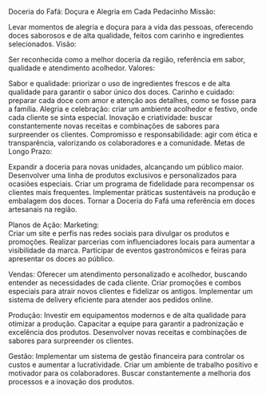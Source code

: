 Doceria do Fafá: Doçura e Alegria em Cada Pedacinho
Missão:

Levar momentos de alegria e doçura para a vida das pessoas, oferecendo doces saborosos e de alta qualidade, feitos com carinho e ingredientes selecionados.
Visão:

Ser reconhecida como a melhor doceria da região, referência em sabor, qualidade e atendimento acolhedor.
Valores:

Sabor e qualidade: priorizar o uso de ingredientes frescos e de alta qualidade para garantir o sabor único dos doces.
Carinho e cuidado: preparar cada doce com amor e atenção aos detalhes, como se fosse para a família.
Alegria e celebração: criar um ambiente acolhedor e festivo, onde cada cliente se sinta especial.
Inovação e criatividade: buscar constantemente novas receitas e combinações de sabores para surpreender os clientes.
Compromisso e responsabilidade: agir com ética e transparência, valorizando os colaboradores e a comunidade.
Metas de Longo Prazo:

Expandir a doceria para novas unidades, alcançando um público maior.
Desenvolver uma linha de produtos exclusivos e personalizados para ocasiões especiais.
Criar um programa de fidelidade para recompensar os clientes mais frequentes.
Implementar práticas sustentáveis na produção e embalagem dos doces.
Tornar a Doceria do Fafá uma referência em doces artesanais na região.

Planos de Ação:
Marketing:  
Criar um site e perfis nas redes sociais para divulgar os produtos e promoções.
Realizar parcerias com influenciadores locais para aumentar a visibilidade da marca.
Participar de eventos gastronômicos e feiras para apresentar os doces ao público.

Vendas:
Oferecer um atendimento personalizado e acolhedor, buscando entender as necessidades de cada cliente.
Criar promoções e combos especiais para atrair novos clientes e fidelizar os antigos.
Implementar um sistema de delivery eficiente para atender aos pedidos online.

Produção:
Investir em equipamentos modernos e de alta qualidade para otimizar a produção.
Capacitar a equipe para garantir a padronização e excelência dos produtos.
Desenvolver novas receitas e combinações de sabores para surpreender os clientes.

Gestão:
Implementar um sistema de gestão financeira para controlar os custos e aumentar a lucratividade.
Criar um ambiente de trabalho positivo e motivador para os colaboradores.
Buscar constantemente a melhoria dos processos e a inovação dos produtos.
